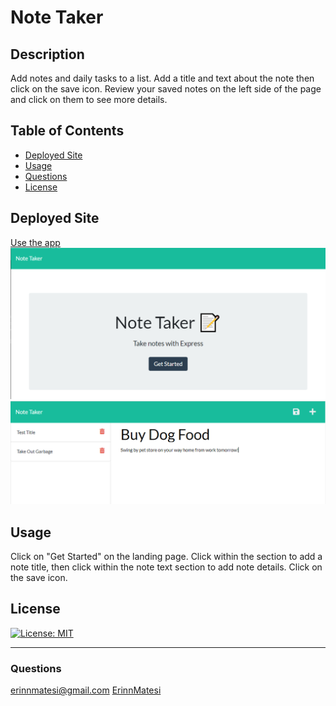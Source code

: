 # Note Taker

## Description
Add notes and daily tasks to a list. Add a title and text about the note then click on the save icon. Review your saved notes on the left side of the page and click on them to see more details.

## Table of Contents
* [Deployed Site](#deployed-site)
* [Usage](#usage)
* [Questions](#questions)
* [License](#license)

## Deployed Site
[Use the app](https://fast-ocean-12412.herokuapp.com/)
![screenshot of webpage](./images/landingPage.PNG)
![screenshot of webpage](./images/notesPage.PNG)

## Usage
Click on "Get Started" on the landing page. Click within the section to add a note title, then click within the note text section to add note details. Click on the save icon.

## License
[![License: MIT](https://img.shields.io/badge/License-MIT-yellow.svg)](https://opensource.org/licenses/MIT)

---
### Questions
erinnmatesi@gmail.com
[ErinnMatesi](https://github.com/ErinnMatesi)
